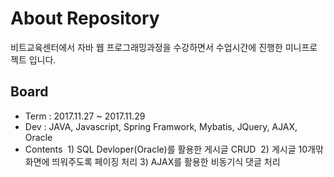 # About Repository

비트교육센터에서 자바 웹 프로그래밍과정을 수강하면서 수업시간에 진행한 미니프로젝트 입니다.

## Board
- Term : 2017.11.27 ~ 2017.11.29
- Dev : JAVA, Javascript, Spring Framwork, Mybatis, JQuery, AJAX, Oracle
- Contents
  1) SQL Devloper(Oracle)를 활용한 게시글 CRUD
  2) 게시글 10개맊 화면에 띄워주도록 페이징 처리
  3) AJAX를 활용한 비동기식 댓글 처리

